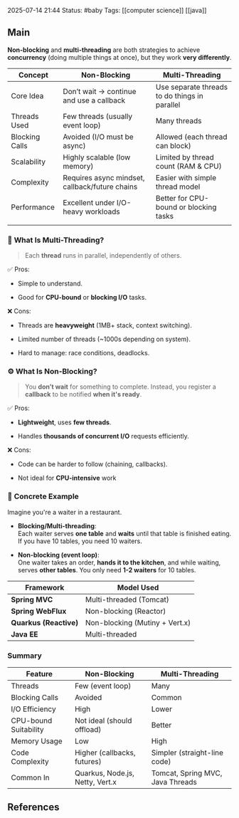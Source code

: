 2025-07-14 21:44
Status: #baby
Tags: [[computer science]] [[java]]
## Main

**Non-blocking** and **multi-threading** are both strategies to achieve **concurrency** (doing multiple things at once), but they work **very differently**.

| Concept        | **Non-Blocking**                               | **Multi-Threading**                           |
| -------------- | ---------------------------------------------- | --------------------------------------------- |
| Core Idea      | Don’t wait → continue and use a callback       | Use separate threads to do things in parallel |
| Threads Used   | Few threads (usually event loop)               | Many threads                                  |
| Blocking Calls | Avoided (I/O must be async)                    | Allowed (each thread can block)               |
| Scalability    | Highly scalable (low memory)                   | Limited by thread count (RAM & CPU)           |
| Complexity     | Requires async mindset, callback/future chains | Easier with simple thread model               |
| Performance    | Excellent under I/O-heavy workloads            | Better for CPU-bound or blocking tasks        |
|                |                                                |                                               |


### 🧠 **What Is Multi-Threading?**

> Each **thread** runs in parallel, independently of others.

✅ Pros:

- Simple to understand.
    
- Good for **CPU-bound** or **blocking I/O** tasks.
    

❌ Cons:

- Threads are **heavyweight** (1MB+ stack, context switching).
    
- Limited number of threads (~1000s depending on system).
    
- Hard to manage: race conditions, deadlocks.


### ⚙️ **What Is Non-Blocking?**

> You **don’t wait** for something to complete. Instead, you register a **callback** to be notified **when it's ready**.

✅ Pros:

- **Lightweight**, uses **few threads**.
    
- Handles **thousands of concurrent I/O** requests efficiently.
    

❌ Cons:

- Code can be harder to follow (chaining, callbacks).
    
- Not ideal for **CPU-intensive** work

### 🧪 **Concrete Example**

Imagine you're a waiter in a restaurant.

- **Blocking/Multi-threading**:  
    Each waiter serves **one table** and **waits** until that table is finished eating. If you have 10 tables, you need 10 waiters.
    
- **Non-blocking (event loop)**:  
    One waiter takes an order, **hands it to the kitchen**, and while waiting, serves **other tables**. You only need **1-2 waiters** for 10 tables.

|Framework|Model Used|
|---|---|
|**Spring MVC**|Multi-threaded (Tomcat)|
|**Spring WebFlux**|Non-blocking (Reactor)|
|**Quarkus (Reactive)**|Non-blocking (Mutiny + Vert.x)|
|**Java EE**|Multi-threaded|

### Summary
|Feature|**Non-Blocking**|**Multi-Threading**|
|---|---|---|
|Threads|Few (event loop)|Many|
|Blocking Calls|Avoided|Common|
|I/O Efficiency|High|Lower|
|CPU-bound Suitability|Not ideal (should offload)|Better|
|Memory Usage|Low|High|
|Code Complexity|Higher (callbacks, futures)|Simpler (straight-line code)|
|Common In|Quarkus, Node.js, Netty, Vert.x|Tomcat, Spring MVC, Java Threads|


## References